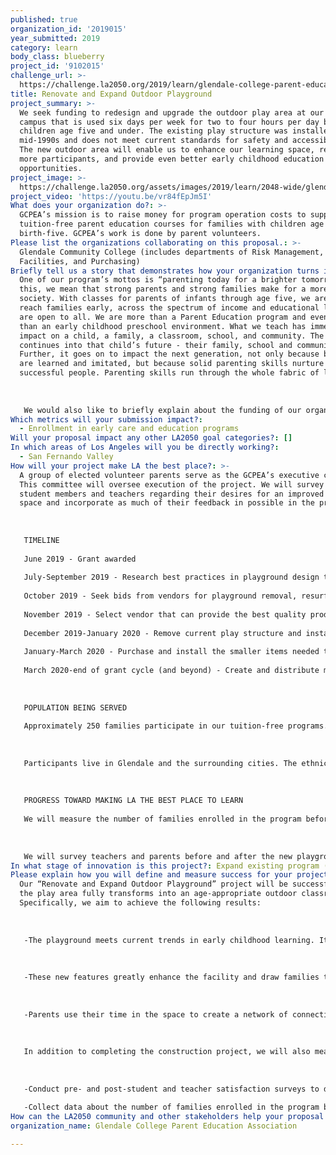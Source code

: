 ```yaml
---
published: true
organization_id: '2019015'
year_submitted: 2019
category: learn
body_class: blueberry
project_id: '9102015'
challenge_url: >-
  https://challenge.la2050.org/2019/learn/glendale-college-parent-education-association/
title: Renovate and Expand Outdoor Playground
project_summary: >-
  We seek funding to redesign and upgrade the outdoor play area at our main
  campus that is used six days per week for two to four hours per day by
  children age five and under. The existing play structure was installed in the
  mid-1990s and does not meet current standards for safety and accessibility.
  The new outdoor area will enable us to enhance our learning space, recruit
  more participants, and provide even better early childhood education
  opportunities.
project_image: >-
  https://challenge.la2050.org/assets/images/2019/learn/2048-wide/glendale-college-parent-education-association.jpg
project_video: 'https://youtu.be/vr84fEpJm5I'
What does your organization do?: >-
  GCPEA’s mission is to raise money for program operation costs to support
  tuition-free parent education courses for families with children age
  birth-five. GCPEA’s work is done by parent volunteers.
Please list the organizations collaborating on this proposal.: >-
  Glendale Community College (includes departments of Risk Management,
  Facilities, and Purchasing)
Briefly tell us a story that demonstrates how your organization turns inspiration into impact.: >-
  One of our program’s mottos is “parenting today for a brighter tomorrow.” By
  this, we mean that strong parents and strong families make for a more stable
  society. With classes for parents of infants through age five, we are able to
  reach families early, across the spectrum of income and educational levels. We
  are open to all. We are more than a Parent Education program and even more
  than an early childhood preschool environment. What we teach has immediate
  impact on a child, a family, a classroom, school, and community. The impact
  continues into that child’s future - their family, school and community.
  Further, it goes on to impact the next generation, not only because behaviors
  are learned and imitated, but because solid parenting skills nurture and grow
  successful people. Parenting skills run through the whole fabric of life.
   
   
   
   We would also like to briefly explain about the funding of our organization. Parent Education is a “tuition-free” program, although it’s not free to run. Glendale College pays for the facility, teachers, and assistants. GCPEA operates under the fundraising arm of the college, the Glendale College Foundation. However, GCPEA must raise all our own funds for program operations with the support of volunteer parents. GCPEA greatly depends on the contributions of others to maintain its success. The money raised by the GCPEA executive committee provides much-needed teaching tools and classroom enhancements including art supplies, children books, toys, tricycles, musical equipment, tables, chairs, storage sheds and much more. Larger improvement projects have no way of currently being funded. Without site upgrades, the program will suffer and will not be able to continue to reach the same number of families, expand, and continue providing a relevant program to the current and future community.
Which metrics will your submission impact?:
  - Enrollment in early care and education programs
Will your proposal impact any other LA2050 goal categories?: []
In which areas of Los Angeles will you be directly working?:
  - San Fernando Valley
How will your project make LA the best place?: >-
  A group of elected volunteer parents serve as the GCPEA’s executive committee.
  This committee will oversee execution of the project. We will survey our
  student members and teachers regarding their desires for an improved outdoor
  space and incorporate as much of their feedback in possible in the project.
   
   
   
   TIMELINE
   
   June 2019 - Grant awarded
   
   July-September 2019 - Research best practices in playground design to establish criteria for desired new outdoor space. Survey students and teachers to solicit suggestions. Commission a playground architect for a design and feasibility study. Meet with Glendale College Facilities and Risk Management departments for collaboration.
   
   October 2019 - Seek bids from vendors for playground removal, resurfacing, and installation. Work with Glendale College Purchasing department as needed.
   
   November 2019 - Select vendor that can provide the best quality product within our budget.
   
   December 2019-January 2020 - Remove current play structure and install new equipment during Winter break.
   
   January-March 2020 - Purchase and install the smaller items needed to complete project, such as outdoor toys and learning stations.
   
   March 2020-end of grant cycle (and beyond) - Create and distribute marketing pieces featuring upgraded outdoor space. Partner with LA2050 to expand our marketing reach.
   
   
   
   POPULATION BEING SERVED
   
   Approximately 250 families participate in our tuition-free programs. Adult participants include mothers, fathers, grandmothers, and grandfathers. The children are ages birth - five years. Parents of varying education levels share concerns side by side, support each other, and learn that parenting concerns and the desire for strong family bonds are universal. Families who attend come from diverse backgrounds and socioeconomic levels and without this program, being free and self-funded, many of these families wouldn’t have access to early childhood and parent education. Classes are offered throughout the week, including evenings and weekends, to meet scheduling needs of working parents. 
   
   
   
   Participants live in Glendale and the surrounding cities. The ethnicity of adult students enrolled in 2016-2018 was as follows: Asian/Pacific Islander - 13.8%; Latino/Hispanic - 11.1%; Caucasian/Anglo - 21.5%; Caucasian/Armenian - 43%; Other/not stated - 10%.
   
   
   
   PROGRESS TOWARD MAKING LA THE BEST PLACE TO LEARN
   
   We will measure the number of families enrolled in the program before and after the grant to quantify our progress in expanding our program to provide early childhood education for more children and their caregivers.
   
   
   
   We will survey teachers and parents before and after the new playground construction to measure the impact of the new outdoor space on parent and child learning and engagement
In what stage of innovation is this project?: Expand existing program (expanding and continuing ongoing successful projects)
Please explain how you will define and measure success for your project.: >-
  Our “Renovate and Expand Outdoor Playground” project will be successful when
  the play area fully transforms into an age-appropriate outdoor classroom.
  Specifically, we aim to achieve the following results:
   
   
   
   -The playground meets current trends in early childhood learning. It provides a place for children to explore, imagine, exercise and learn to work together in a safe and age-appropriate environment. It is accessible to children with diverse abilities, including physical or mobility differences, neurodiversity, and the full range of ages we serve. It features a new toddler area, allowing a safe space for our younger children to play. Updated preschool equipment promotes socialization and cooperative play, including a science area, a music wall, and open ended equipment. New landscaping, privacy screening added to the fencing, a shade awning, and replaced safety surfacing complete the overhaul and improve the learning environment.
   
   
   
   -These new features greatly enhance the facility and draw families to the program. The playground meets the program’s needs today and into the future.
   
    
   
   -Parents use their time in the space to create a network of connections with other parents, learn, and build confidence in their ability to parent. Not only are the parents observing and guiding their own children; they are observing others’ children as well. Part of the Parent Education curriculum involves learning to work with other people's children in a developmentally appropriate way. While in the play area, parents practice skills learned during the child development instruction portion of the class. They learn to anticipate potential problems, help children resolve conflicts, practice age-appropriate discipline techniques, and identify and prevent potential safety hazards. Parents learn to work together in this space and develop connections with other families which creates a stronger community and understanding of different cultures.
   
   
   
   In addition to completing the construction project, we will also measure success by doing the following: 
   
   
   
   -Conduct pre- and post-student and teacher satisfaction surveys to determine the extent to which the outdoor space redesign meets our stated goals
   
   -Collect data about the number of families enrolled in the program before and after construction to measure the change in access to our early childhood program
How can the LA2050 community and other stakeholders help your proposal succeed?: []
organization_name: Glendale College Parent Education Association

---
```

